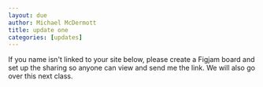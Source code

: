 ```yaml
---
layout: due
author: Michael McDermott
title: update one
categories: [updates]
---
```


If you name isn't linked to your site below, please create a Figjam board and set up the sharing so anyone can view and send me the link. We will also go over this next class.